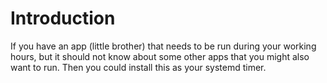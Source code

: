 # Introduction

If you have an app (little brother) that needs to be run during your working hours, but it should not know about some other apps that you might also want to run. Then you could install this as your systemd timer.